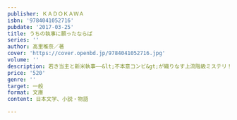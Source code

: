 ```yaml
---
publisher: ＫＡＤＯＫＡＷＡ
isbn: '9784041052716'
pubdate: '2017-03-25'
title: うちの執事に願ったならば
series: ''
author: 高里椎奈／著
cover: 'https://cover.openbd.jp/9784041052716.jpg'
volume: ''
description: 若き当主と新米執事――&lt;不本意コンビ&gt;が織りなす上流階級ミステリ！
price: '520'
genre: ''
target: 一般
format: 文庫
content: 日本文学、小説・物語

---
```

